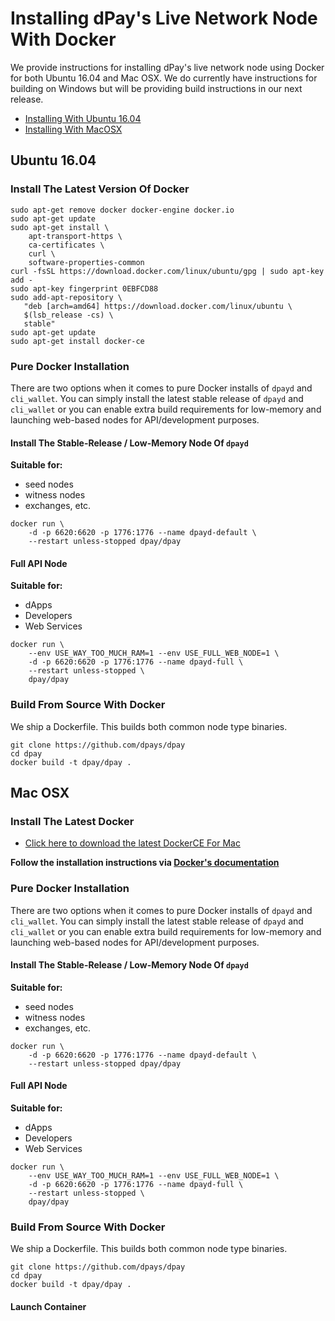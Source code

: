 # Installing dPay's Live Network Node With Docker
We provide instructions for installing dPay's live network node using Docker
for both Ubuntu 16.04 and Mac OSX. We do currently have instructions for
building on Windows but will be providing build instructions in our next release.

- [Installing With Ubuntu 16.04](#ubuntu-16-04)
- [Installing With MacOSX](#mac-osx)

## Ubuntu 16.04

### Install The Latest Version Of Docker
```
sudo apt-get remove docker docker-engine docker.io
sudo apt-get update
sudo apt-get install \
    apt-transport-https \
    ca-certificates \
    curl \
    software-properties-common
curl -fsSL https://download.docker.com/linux/ubuntu/gpg | sudo apt-key add -
sudo apt-key fingerprint 0EBFCD88
sudo add-apt-repository \
   "deb [arch=amd64] https://download.docker.com/linux/ubuntu \
   $(lsb_release -cs) \
   stable"
sudo apt-get update
sudo apt-get install docker-ce
```

### Pure Docker Installation
There are two options when it comes to pure Docker installs of `dpayd` and
`cli_wallet`. You can simply install the latest stable release of `dpayd` and
`cli_wallet` or you can enable extra build requirements for low-memory and
launching web-based nodes for API/development purposes.

#### Install The Stable-Release / Low-Memory Node Of `dpayd`
**Suitable for:**
- seed nodes
- witness nodes
- exchanges, etc.

```
docker run \
    -d -p 6620:6620 -p 1776:1776 --name dpayd-default \
    --restart unless-stopped dpay/dpay
```

#### Full API Node
**Suitable for:**
- dApps
- Developers
- Web Services

```
docker run \
    --env USE_WAY_TOO_MUCH_RAM=1 --env USE_FULL_WEB_NODE=1 \
    -d -p 6620:6620 -p 1776:1776 --name dpayd-full \
    --restart unless-stopped \
    dpay/dpay
```

### Build From Source With Docker

We ship a Dockerfile.  This builds both common node type binaries.

```
git clone https://github.com/dpays/dpay
cd dpay
docker build -t dpay/dpay .
```

## Mac OSX

### Install The Latest Docker
- [Click here to download the latest DockerCE For Mac](https://download.docker.com/mac/stable/Docker.dmg)

**Follow the installation instructions via [Docker's documentation](https://docs.docker.com/docker-for-mac/install/)**

### Pure Docker Installation
There are two options when it comes to pure Docker installs of `dpayd` and
`cli_wallet`. You can simply install the latest stable release of `dpayd` and
`cli_wallet` or you can enable extra build requirements for low-memory and
launching web-based nodes for API/development purposes.

#### Install The Stable-Release / Low-Memory Node Of `dpayd`
**Suitable for:**
- seed nodes
- witness nodes
- exchanges, etc.

```
docker run \
    -d -p 6620:6620 -p 1776:1776 --name dpayd-default \
    --restart unless-stopped dpay/dpay
```

#### Full API Node
**Suitable for:**
- dApps
- Developers
- Web Services

```
docker run \
    --env USE_WAY_TOO_MUCH_RAM=1 --env USE_FULL_WEB_NODE=1 \
    -d -p 6620:6620 -p 1776:1776 --name dpayd-full \
    --restart unless-stopped \
    dpay/dpay
```

### Build From Source With Docker

We ship a Dockerfile.  This builds both common node type binaries.

```
git clone https://github.com/dpays/dpay
cd dpay
docker build -t dpay/dpay .
```

#### Launch Container
